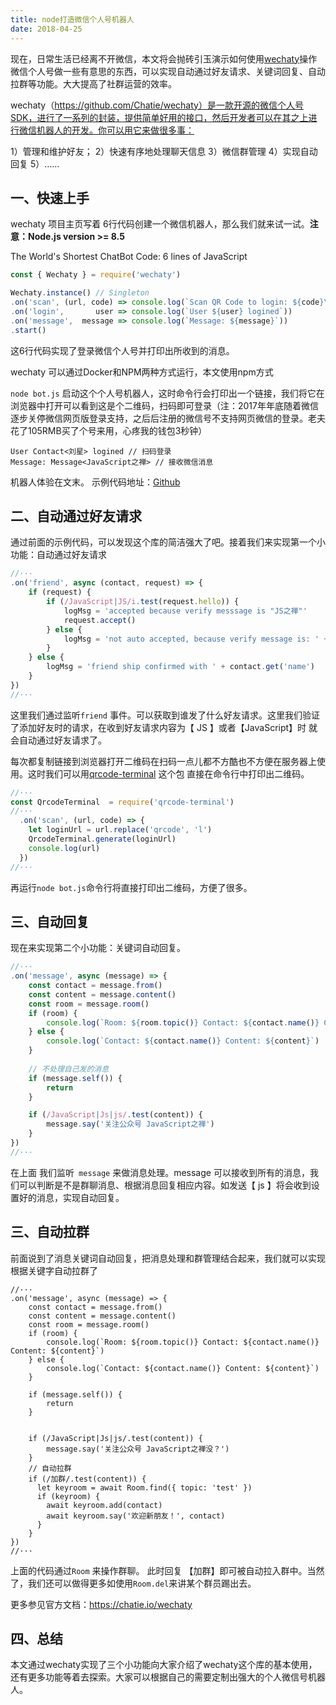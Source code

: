 ```yaml
---
title: node打造微信个人号机器人
date: 2018-04-25
---
```


现在，日常生活已经离不开微信，本文将会抛砖引玉演示如何使用[wechaty](https://github.com/Chatie/wechaty)操作微信个人号做一些有意思的东西，可以实现自动通过好友请求、关键词回复、自动拉群等功能。大大提高了社群运营的效率。

wechaty（https://github.com/Chatie/wechaty）是一款开源的微信个人号SDK，进行了一系列的封装，提供简单好用的接口，然后开发者可以在其之上进行微信机器人的开发。你可以用它来做很多事：

1）管理和维护好友；
2）快速有序地处理聊天信息 
3）微信群管理
4）实现自动回复
5）……



## 一、快速上手

wechaty 项目主页写着 6行代码创建一个微信机器人，那么我们就来试一试。**注意：Node.js version >= 8.5**

The World's Shortest ChatBot Code: 6 lines of JavaScript

```javascript
const { Wechaty } = require('wechaty')

Wechaty.instance() // Singleton
.on('scan', (url, code) => console.log(`Scan QR Code to login: ${code}\n${url}`))
.on('login',       user => console.log(`User ${user} logined`))
.on('message',  message => console.log(`Message: ${message}`))
.start()
```
这6行代码实现了登录微信个人号并打印出所收到的消息。

wechaty 可以通过Docker和NPM两种方式运行，本文使用npm方式

`node bot.js` 启动这个个人号机器人，这时命令行会打印出一个链接，我们将它在浏览器中打开可以看到这是个二维码，扫码即可登录（注：2017年年底随着微信逐步关停微信网页版登录支持，之后后注册的微信号不支持网页微信的登录。老夫花了105RMB买了个号来用，心疼我的钱包3秒钟）

```bsah
User Contact<刘星> logined // 扫码登录
Message: Message<JavaScript之禅> // 接收微信消息
```

机器人体验在文末。
示例代码地址：[Github](https://github.com/liuxing/node-abc/tree/master/lesson12)

## 二、自动通过好友请求

通过前面的示例代码，可以发现这个库的简洁强大了吧。接着我们来实现第一个小功能：自动通过好友请求

```javascript
//···
.on('friend', async (contact, request) => {
    if (request) {
        if (/JavaScript|JS/i.test(request.hello)) {
            logMsg = 'accepted because verify messsage is "JS之禅"'
            request.accept()
        } else {
            logMsg = 'not auto accepted, because verify message is: ' + request.hello
        }
    } else {
        logMsg = 'friend ship confirmed with ' + contact.get('name')
    }
})
//···
```

这里我们通过监听`friend` 事件。可以获取到谁发了什么好友请求。这里我们验证了添加好友时的请求，在收到好友请求内容为【 JS 】或者【JavaScript】时 就会自动通过好友请求了。

每次都复制链接到浏览器打开二维码在扫码一点儿都不方酷也不方便在服务器上使用。这时我们可以用[qrcode-terminal](https://github.com/gtanner/qrcode-terminal) 这个包 直接在命令行中打印出二维码。

```javascript
//···
const QrcodeTerminal  = require('qrcode-terminal')
//···
  .on('scan', (url, code) => {
    let loginUrl = url.replace('qrcode', 'l')
    QrcodeTerminal.generate(loginUrl)
    console.log(url)
  })
//···
```

再运行`node bot.js`命令行将直接打印出二维码，方便了很多。





## 三、自动回复

现在来实现第二个小功能：关键词自动回复。

```javascript
//···
.on('message', async (message) => {
    const contact = message.from()
    const content = message.content()
    const room = message.room()
    if (room) {
        console.log(`Room: ${room.topic()} Contact: ${contact.name()} Content: ${content}`)
    } else {
        console.log(`Contact: ${contact.name()} Content: ${content}`)
    }
    
	// 不处理自己发的消息
    if (message.self()) {
        return
    }

    if (/JavaScript|Js|js/.test(content)) {
        message.say('关注公众号 JavaScript之禅')
    }
})
//···
```

在上面 我们监听` message` 来做消息处理。message 可以接收到所有的消息，我们可以判断是不是群聊消息、根据消息回复相应内容。如发送【 js 】将会收到设置好的消息，实现自动回复。



## 三、自动拉群

前面说到了消息关键词自动回复，把消息处理和群管理结合起来，我们就可以实现根据关键字自动拉群了

```
//···
.on('message', async (message) => {
    const contact = message.from()
    const content = message.content()
    const room = message.room()
    if (room) {
        console.log(`Room: ${room.topic()} Contact: ${contact.name()} Content: ${content}`)
    } else {
        console.log(`Contact: ${contact.name()} Content: ${content}`)
    }
    
    if (message.self()) {
        return
    }


    if (/JavaScript|Js|js/.test(content)) {
        message.say('关注公众号 JavaScript之禅没？')
    }
    // 自动拉群
    if (/加群/.test(content)) {
      let keyroom = await Room.find({ topic: 'test' })
      if (keyroom) {
        await keyroom.add(contact)
        await keyroom.say('欢迎新朋友！', contact)
      }
    }
})
//···
```

上面的代码通过`Room` 来操作群聊。 此时回复 【加群】即可被自动拉入群中。当然了，我们还可以做得更多如使用`Room.del`来讲某个群员踢出去。

更多参见官方文档：https://chatie.io/wechaty


## 四、总结

本文通过wechaty实现了三个小功能向大家介绍了wechaty这个库的基本使用，还有更多功能等着去探索。大家可以根据自己的需要定制出强大的个人微信号机器人。
